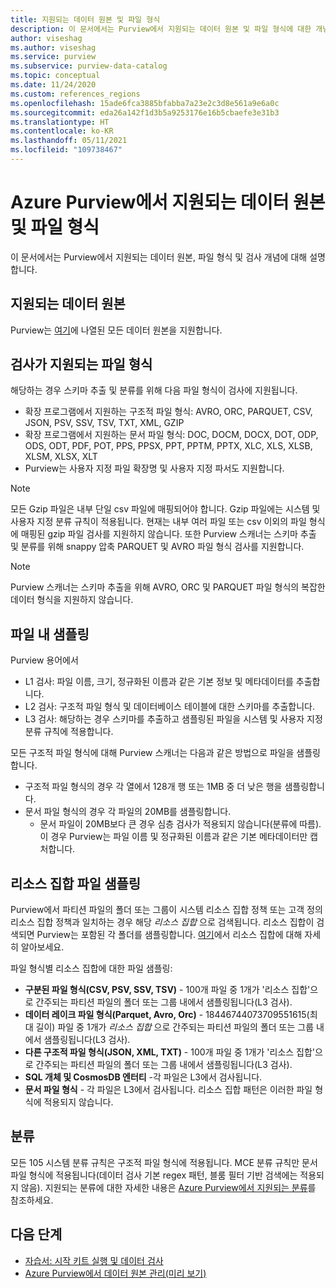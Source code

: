 ```yaml
---
title: 지원되는 데이터 원본 및 파일 형식
description: 이 문서에서는 Purview에서 지원되는 데이터 원본 및 파일 형식에 대한 개념적 세부 정보를 제공합니다.
author: viseshag
ms.author: viseshag
ms.service: purview
ms.subservice: purview-data-catalog
ms.topic: conceptual
ms.date: 11/24/2020
ms.custom: references_regions
ms.openlocfilehash: 15ade6fca3885bfabba7a23e2c3d8e561a9e6a0c
ms.sourcegitcommit: eda26a142f1d3b5a9253176e16b5cbaefe3e31b3
ms.translationtype: HT
ms.contentlocale: ko-KR
ms.lasthandoff: 05/11/2021
ms.locfileid: "109738467"
---
```

# <a name="supported-data-sources-and-file-types-in-azure-purview"></a>Azure Purview에서 지원되는 데이터 원본 및 파일 형식

이 문서에서는 Purview에서 지원되는 데이터 원본, 파일 형식 및 검사 개념에 대해 설명합니다.

## <a name="supported-data-sources"></a>지원되는 데이터 원본

Purview는 [여기](purview-connector-overview.md)에 나열된 모든 데이터 원본을 지원합니다.

## <a name="file-types-supported-for-scanning"></a>검사가 지원되는 파일 형식

해당하는 경우 스키마 추출 및 분류를 위해 다음 파일 형식이 검사에 지원됩니다.

- 확장 프로그램에서 지원하는 구조적 파일 형식: AVRO, ORC, PARQUET, CSV, JSON, PSV, SSV, TSV, TXT, XML, GZIP
- 확장 프로그램에서 지원하는 문서 파일 형식: DOC, DOCM, DOCX, DOT, ODP, ODS, ODT, PDF, POT, PPS, PPSX, PPT, PPTM, PPTX, XLC, XLS, XLSB, XLSM, XLSX, XLT
- Purview는 사용자 지정 파일 확장명 및 사용자 지정 파서도 지원합니다.
 
> [!Note]
> 모든 Gzip 파일은 내부 단일 csv 파일에 매핑되어야 합니다. Gzip 파일에는 시스템 및 사용자 지정 분류 규칙이 적용됩니다. 현재는 내부 여러 파일 또는 csv 이외의 파일 형식에 매핑된 gzip 파일 검사를 지원하지 않습니다. 또한 Purview 스캐너는 스키마 추출 및 분류를 위해 snappy 압축 PARQUET 및 AVRO 파일 형식 검사를 지원합니다.

> [!Note]
> Purview 스캐너는 스키마 추출을 위해 AVRO, ORC 및 PARQUET 파일 형식의 복잡한 데이터 형식을 지원하지 않습니다.   

## <a name="sampling-within-a-file"></a>파일 내 샘플링

Purview 용어에서
- L1 검사: 파일 이름, 크기, 정규화된 이름과 같은 기본 정보 및 메타데이터를 추출합니다.
- L2 검사: 구조적 파일 형식 및 데이터베이스 테이블에 대한 스키마를 추출합니다.
- L3 검사: 해당하는 경우 스키마를 추출하고 샘플링된 파일을 시스템 및 사용자 지정 분류 규칙에 적용합니다.

모든 구조적 파일 형식에 대해 Purview 스캐너는 다음과 같은 방법으로 파일을 샘플링합니다.

- 구조적 파일 형식의 경우 각 열에서 128개 행 또는 1MB 중 더 낮은 행을 샘플링합니다.
- 문서 파일 형식의 경우 각 파일의 20MB를 샘플링합니다.
    - 문서 파일이 20MB보다 큰 경우 심층 검사가 적용되지 않습니다(분류에 따름). 이 경우 Purview는 파일 이름 및 정규화된 이름과 같은 기본 메타데이터만 캡처합니다.

## <a name="resource-set-file-sampling"></a>리소스 집합 파일 샘플링

Purview에서 파티션 파일의 폴더 또는 그룹이 시스템 리소스 집합 정책 또는 고객 정의 리소스 집합 정책과 일치하는 경우 해당 *리소스 집합* 으로 검색됩니다. 리소스 집합이 검색되면 Purview는 포함된 각 폴더를 샘플링합니다. [여기](concept-resource-sets.md)에서 리소스 집합에 대해 자세히 알아보세요.

파일 형식별 리소스 집합에 대한 파일 샘플링:

- **구분된 파일 형식(CSV, PSV, SSV, TSV)** - 100개 파일 중 1개가 '리소스 집합'으로 간주되는 파티션 파일의 폴더 또는 그룹 내에서 샘플링됩니다(L3 검사).
- **데이터 레이크 파일 형식(Parquet, Avro, Orc)** - 18446744073709551615(최대 길이) 파일 중 1개가 *리소스 집합* 으로 간주되는 파티션 파일의 폴더 또는 그룹 내에서 샘플링됩니다(L3 검사).
- **다른 구조적 파일 형식(JSON, XML, TXT)** - 100개 파일 중 1개가 '리소스 집합'으로 간주되는 파티션 파일의 폴더 또는 그룹 내에서 샘플링됩니다(L3 검사).
- **SQL 개체 및 CosmosDB 엔터티** -각 파일은 L3에서 검사됩니다.
- **문서 파일 형식** - 각 파일은 L3에서 검사됩니다. 리소스 집합 패턴은 이러한 파일 형식에 적용되지 않습니다.

## <a name="classification"></a>분류

모든 105 시스템 분류 규칙은 구조적 파일 형식에 적용됩니다. MCE 분류 규칙만 문서 파일 형식에 적용됩니다(데이터 검사 기본 regex 패턴, 블룸 필터 기반 검색에는 적용되지 않음). 지원되는 분류에 대한 자세한 내용은 [Azure Purview에서 지원되는 분류](supported-classifications.md)를 참조하세요.

## <a name="next-steps"></a>다음 단계

- [자습서: 시작 키트 실행 및 데이터 검사](tutorial-scan-data.md)
- [Azure Purview에서 데이터 원본 관리(미리 보기)](manage-data-sources.md)
